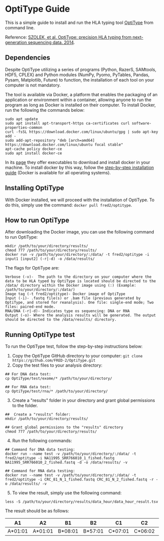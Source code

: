 # OptiType Guide
This is a simple guide to install and run the HLA typing tool [OptiType](https://github.com/FRED-2/OptiType) from command line. 

Reference: [SZOLEK, et al. OptiType: precision HLA typing from next-generation sequencing data. 2014](https://pubmed.ncbi.nlm.nih.gov/25143287/).

## Dependencies
Despite OptiType utilizing a series of programs (Python, RazerS, SAMtools, HDF5, CPLEX) and Python modules (NumPy, Pyomo, PyTables, Pandas, Pysam, Matplotlib, Future) to function, the installation of each tool on your computer is not mandatory.


The tool is available via Docker, a platform that enables the packaging of an application or environment within a container, allowing anyone to run the program as long as Docker is installed on their computer. To install Docker, run the following the commands below:

```
sudo apt update
sudo apt install apt-transport-https ca-certificates curl software-properties-common
curl -fsSL https://download.docker.com/linux/ubuntu/gpg | sudo apt-key add -
sudo add-apt-repository "deb [arch=amd64] https://download.docker.com/linux/ubuntu focal stable"
apt-cache policy docker-ce
sudo apt install docker-ce
```

In its [page](https://www.docker.com/) they offer executables to download and install docker in your machine. To install docker by this way, follow the [step-by-step installation guide](https://docs.docker.com/engine/install/) (Docker is available for all operating systems).

## Installing OptiType
With Docker installed, we will proceed with the installation of OptiType. To do this, simply use the command: ```docker pull fred2/optitype```.

## How to run OptiType
After downloading the Docker image, you can use the following command to run OptiType:

```
mkdir /path/to/your/directory/results/
chmod 777 /path/to/your/directory/results/
docker run -v /path/to/your/directory/:/data/ -t fred2/optitype -i input1 [input2] (-r|-d) -o /data/results/
```
The flags for OptiType are:

```
Verbose (-v)-  The path to the directory on your computer where the data to be HLA typed by OptiType is located should be directed to the /data/ directory within the Docker image using (:) (Example: /path/to/your/directory/:/data/)
Image tag (-t fred2/optitype)- Docker image of OptiType 
Input (-i)- .fastq file(s) or .bam file (previous generated by OptiType, and stored for reanalysis). One file: single-end mode; Two files: paired-end mode.
RNA/DNA (-r|-d)- Indicates type os sequencing: DNA or RNA 
Output (-o)- Where the analysis results will be generated. The output should be directed to the /data/results/ directory.
```

## Running OptiType test
To run the OptiType test, follow the step-by-step instructions below:

  1. Copy the OptiType GitHub directory to your computer: ```git clone https://github.com/FRED-2/OptiType.git```
  2. Copy the test files to your analysis directory:

```
## For DNA data test:
cp OptiType/test/exome/* /path/to/your/directory/

## For RNA data test:
cp OptiType/test/rna/* /path/to/your/directory/
```
  3. Create a "results" folder in your directory and grant global permissions to the folder.
```
##  Create a "results" folder:
mkdir /path/to/your/directory/results/

## Grant global permissions to the "results" directory
chmod 777 /path/to/your/directory/results/
```
  4. Run the following commands:
```
## Command for DNA data testing:
docker run --name test -v /path/to/your/directory/:/data/ -t fred2/optitype -i NA11995_SRR766010_1_fished.fastq NA11995_SRR766010_2_fished.fastq -d -o /data/results/ -v

## Command for RNA data testing:
docker run --name test -v /path/to/your/directory/:/data/ -t fred2/optitype -i CRC_81_N_1_fished.fastq CRC_81_N_2_fished.fastq -r -o /data/results/ -v
```
  5. To view the result, simply use the following command:

```
less -S /path/to/your/directory/results/data_hour/data_hour_result.tsv
```
The result should be as follows:

| A1	| A2	| B1	| B2	| C1	| C2	| Reads	| Objective |
| ----- | ----- | ----- | ----- | ----- | ----- | ----- | ----- |
| A*01:01	| A*01:01	| B*08:01	| B*57:01	| C*07:01	| C*06:02	| 1156.0	| 1135.192 |


